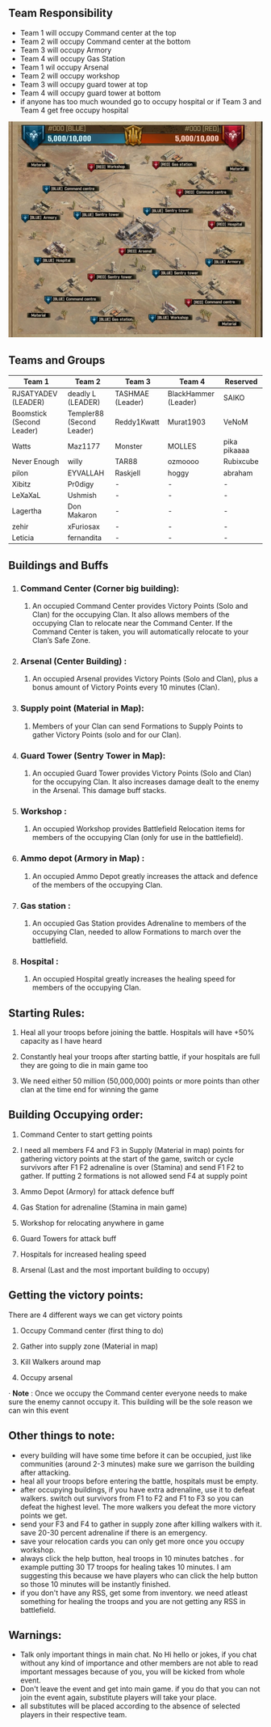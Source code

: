 ## Team Responsibility
- Team 1 will occupy Command center at the top
- Team 2 will occupy Command center at the bottom
- Team 3 will occupy Armory
- Team 4 will occupy Gas Station
- Team 1 wil occupy Arsenal
- Team 2 will occupy workshop
- Team 3 will occupy guard tower at top
- Team 4 will occupy guard tower at bottom
- if anyone has too much wounded go to occupy hospital or if Team 3 and Team 4 get free occupy hospital

![BattleField](Battlefield.jpg)

## **Teams and Groups**
| Team 1 | Team 2 | Team 3 | Team 4 | Reserved |
| ------------ | ------------ | ------------ | ------------ | ------------ |
| RJSATYADEV (LEADER) | deadly L (LEADER) | TASHMAE (Leader) | BlackHammer (Leader) | SAIKO |
| Boomstick (Second Leader) | Templer88 (Second Leader) | Reddy1Kwatt | Murat1903 | VeNoM |
| Watts | Maz1177 | Monster | MOLLES | pika pikaaaa |
| Never Enough | willy | TAR88 | ozmoooo | Rubixcube |
| pilon | EYVALLAH | Raskjell | hoggy | abraham |
| Xibitz | Pr0digy | - | - | - |
| LeXaXaL | Ushmish | - | - | - |
| Lagertha | Don Makaron | - | - | - |
| zehir | xFuriosax | - | - | - |
| Leticia | fernandita | - | - | - |

## **Buildings and Buffs**

1.  ### **Command Center (Corner big building):**

    1.  An occupied Command Center provides Victory Points (Solo and Clan) for the occupying Clan. It also allows members of the occupying Clan to relocate near the Command Center. If the Command Center is taken, you will automatically relocate to your Clan’s Safe Zone.

2.  ### **Arsenal (Center Building) :**

    1.  An occupied Arsenal provides Victory Points (Solo and Clan), plus a bonus amount of Victory Points every 10 minutes (Clan).

3.  ### **Supply point (Material in Map):**

    1.  Members of your Clan can send Formations to Supply Points to gather Victory Points (solo and for our Clan).

4.  ### **Guard Tower (Sentry Tower in Map):**

    1.  An occupied Guard Tower provides Victory Points (Solo and Clan) for the occupying Clan. It also increases damage dealt to the enemy in the Arsenal. This damage buff stacks.

5.  ### **Workshop :**

    1.  An occupied Workshop provides Battlefield Relocation items for members of the occupying Clan (only for use in the battlefield).

6.  ### **Ammo depot (Armory in Map) :**

    1.  An occupied Ammo Depot greatly increases the attack and defence of the members of the occupying Clan.

7.  ### **Gas station :**

    1.  An occupied Gas Station provides Adrenaline to members of the occupying Clan, needed to allow Formations to march over the battlefield.

8.  ### **Hospital :**

    1.  An occupied Hospital greatly increases the healing speed for members of the occupying Clan.

##  **Starting Rules:**

1.  Heal all your troops before joining the battle. Hospitals will have +50% capacity as I have heard

2.  Constantly heal your troops after starting battle, if your hospitals are full they are going to die in main game too

3.  We need either 50 million (50,000,000) points or more points than other clan at the time end for winning the game

## **Building Occupying order:**

1.  Command Center to start getting points

2.  I need all members F4 and F3 in Supply (Material in map) points for gathering victory points at the start of the game, switch or cycle survivors after F1 F2 adrenaline is over (Stamina) and send F1 F2 to gather. If putting 2 formations is not allowed send F4 at supply point

3.  Ammo Depot (Armory) for attack defence buff

4.  Gas Station for adrenaline (Stamina in main game)

5.  Workshop for relocating anywhere in game

6.  Guard Towers for attack buff

7.  Hospitals for increased healing speed

8.  Arsenal (Last and the most important building to occupy)



## **Getting the victory points:**

There are 4 different ways we can get victory points

1.  Occupy Command center (first thing to do)

2.  Gather into supply zone (Material in map)

3.  Kill Walkers around map

4.  Occupy arsenal

· **Note** : Once we occupy the Command center everyone needs to make sure the enemy cannot occupy it. This building will be the sole reason we can win this event

## Other things to note:
- every building will have some time  before it can be occupied, just like communities (around 2-3 minutes) make sure we garrison the building after attacking.
- heal all your troops before entering the battle, hospitals must be empty.
- after occupying buildings, if you have extra adrenaline, use it to defeat walkers. switch out survivors from F1 to F2 and F1 to F3 so you can defeat the highest level. The more walkers you defeat the more victory points we get. 
- send your F3 and F4 to gather in supply zone after killing walkers with it. save 20-30 percent adrenaline if there is an emergency.
- save your relocation cards you can only get more once you occupy workshop.
- always click the help button, heal troops in 10 minutes batches . for example putting 30 T7 troops for healing takes 10 minutes. I am suggesting this because we have players who can click the help button so those 10 minutes will be instantly finished.
- if you don't have any RSS, get some from inventory. we need atleast something for healing the troops and you are not getting any RSS in battlefield.

## Warnings:
- Talk only important things in main chat. No Hi hello or jokes, if you chat without any kind of importance and other members are not able to read important messages because of you, you will be kicked from whole event.
- Don't leave the event and get into main game. if you do that you can not join the event again, substitute players will take your place.
- all substitutes will be placed according to the absence of selected players in their respective team.
